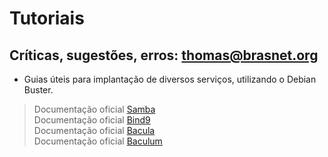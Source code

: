 # **Tutoriais**
## Críticas, sugestões, erros: **thomas@brasnet.org**

* Guias úteis para implantação de diversos serviços, utilizando o Debian Buster.

>Documentação oficial [Samba](https://wiki.samba.org/index.php/Main_Page)<br/>
>Documentação oficial [Bind9](https://kb.isc.org/docs/aa-01310)<br/>
>Documentação oficial [Bacula](https://www.bacula.org/documentation/documentation/)<br/>
>Documentação oficial [Baculum](https://baculum.app/doc/index.html)<br/>



